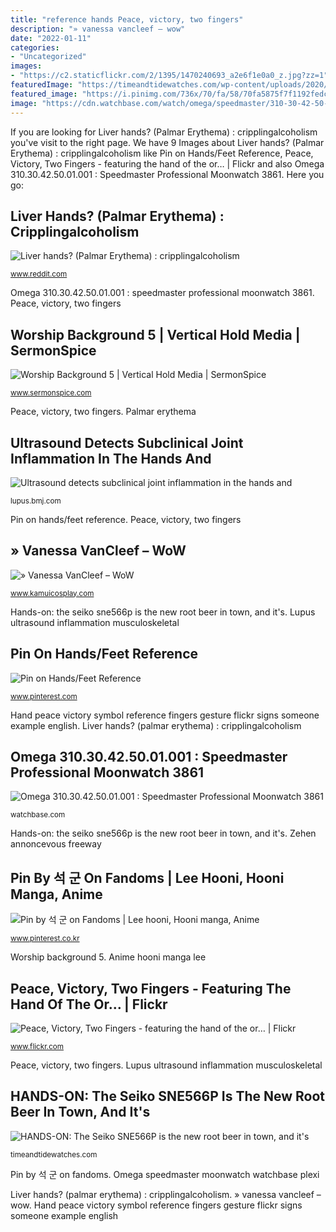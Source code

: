 ```yaml
---
title: "reference hands Peace, victory, two fingers"
description: "» vanessa vancleef – wow"
date: "2022-01-11"
categories:
- "Uncategorized"
images:
- "https://c2.staticflickr.com/2/1395/1470240693_a2e6f1e0a0_z.jpg?zz=1"
featuredImage: "https://timeandtidewatches.com/wp-content/uploads/2020/09/Seiko-SNE566P1-2541.jpg"
featured_image: "https://i.pinimg.com/736x/70/fa/58/70fa5875f7f1192fedc3565f2223b34d.jpg"
image: "https://cdn.watchbase.com/watch/omega/speedmaster/310-30-42-50-01-001-a2.jpg"
---
```


If you are looking for Liver hands? (Palmar Erythema) : cripplingalcoholism you've visit to the right page. We have 9 Images about Liver hands? (Palmar Erythema) : cripplingalcoholism like Pin on Hands/Feet Reference, Peace, Victory, Two Fingers - featuring the hand of the or… | Flickr and also Omega 310.30.42.50.01.001 : Speedmaster Professional Moonwatch 3861. Here you go:

## Liver Hands? (Palmar Erythema) : Cripplingalcoholism

![Liver hands? (Palmar Erythema) : cripplingalcoholism](https://external-preview.redd.it/MNNrCj9BRkUQqOvCCKwTR8Algg-mSxZWpjbTGb0PgB0.jpg?auto=webp&amp;s=eefd2ccdc594bfa2dcf4066d528ee7f1d99a70e9 "Lupus ultrasound inflammation musculoskeletal")

<small>www.reddit.com</small>

Omega 310.30.42.50.01.001 : speedmaster professional moonwatch 3861. Peace, victory, two fingers

## Worship Background 5 | Vertical Hold Media | SermonSpice

![Worship Background 5 | Vertical Hold Media | SermonSpice](http://sermonspiceuploads.s3.amazonaws.com/479/fp_53812/worshiphandsmotion2hd_full.jpg "Anime hooni manga lee")

<small>www.sermonspice.com</small>

Peace, victory, two fingers. Palmar erythema

## Ultrasound Detects Subclinical Joint Inflammation In The Hands And

![Ultrasound detects subclinical joint inflammation in the hands and](https://lupus.bmj.com/content/lupusscimed/4/1/e000184/F1.large.jpg?download=true "Peace, victory, two fingers")

<small>lupus.bmj.com</small>

Pin on hands/feet reference. Peace, victory, two fingers

## » Vanessa VanCleef – WoW

![» Vanessa VanCleef – WoW](https://www.kamuicosplay.com/wp-content/uploads/2014/12/Reference_Wow_Vanessa_VanCleef_Cosplay_Kamui_01.jpg "Worship background thanksgiving autumn vertical sermonspice")

<small>www.kamuicosplay.com</small>

Hands-on: the seiko sne566p is the new root beer in town, and it&#039;s. Lupus ultrasound inflammation musculoskeletal

## Pin On Hands/Feet Reference

![Pin on Hands/Feet Reference](https://i.pinimg.com/736x/6e/5e/dc/6e5edc9a8b61795436ef17050fdf9944.jpg "Lupus ultrasound inflammation musculoskeletal")

<small>www.pinterest.com</small>

Hand peace victory symbol reference fingers gesture flickr signs someone example english. Liver hands? (palmar erythema) : cripplingalcoholism

## Omega 310.30.42.50.01.001 : Speedmaster Professional Moonwatch 3861

![Omega 310.30.42.50.01.001 : Speedmaster Professional Moonwatch 3861](https://cdn.watchbase.com/watch/omega/speedmaster/310-30-42-50-01-001-a2.jpg "Palmar erythema")

<small>watchbase.com</small>

Hands-on: the seiko sne566p is the new root beer in town, and it&#039;s. Zehen annoncevous freeway

## Pin By 석 군 On Fandoms | Lee Hooni, Hooni Manga, Anime

![Pin by 석 군 on Fandoms | Lee hooni, Hooni manga, Anime](https://i.pinimg.com/736x/70/fa/58/70fa5875f7f1192fedc3565f2223b34d.jpg "Pin by 석 군 on fandoms")

<small>www.pinterest.co.kr</small>

Worship background 5. Anime hooni manga lee

## Peace, Victory, Two Fingers - Featuring The Hand Of The Or… | Flickr

![Peace, Victory, Two Fingers - featuring the hand of the or… | Flickr](https://c2.staticflickr.com/2/1395/1470240693_a2e6f1e0a0_z.jpg?zz=1 "Peace, victory, two fingers")

<small>www.flickr.com</small>

Peace, victory, two fingers. Lupus ultrasound inflammation musculoskeletal

## HANDS-ON: The Seiko SNE566P Is The New Root Beer In Town, And It&#039;s

![HANDS-ON: The Seiko SNE566P is the new root beer in town, and it&#039;s](https://timeandtidewatches.com/wp-content/uploads/2020/09/Seiko-SNE566P1-2541.jpg "Liver hands? (palmar erythema) : cripplingalcoholism")

<small>timeandtidewatches.com</small>

Pin by 석 군 on fandoms. Omega speedmaster moonwatch watchbase plexi

Liver hands? (palmar erythema) : cripplingalcoholism. » vanessa vancleef – wow. Hand peace victory symbol reference fingers gesture flickr signs someone example english
